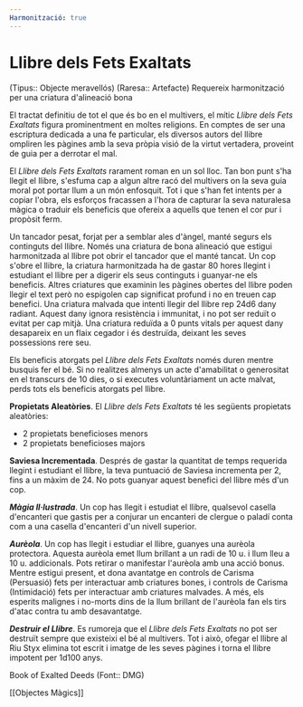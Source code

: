 ```yaml
---
Harmonització: true
---
```

# Llibre dels Fets Exaltats

(Tipus:: Objecte meravellós) (Raresa:: Artefacte) 
Requereix harmonització per una criatura d'alineació bona

El tractat definitiu de tot el que és bo en el multivers, el mític *Llibre dels Fets Exaltats* figura prominentment en moltes religions. En comptes de ser una escriptura dedicada a una fe particular, els diversos autors del llibre ompliren les pàgines amb la seva pròpia visió de la virtut vertadera, proveint de guia per a derrotar el mal.

El *Llibre dels Fets Exaltats* rarament roman en un sol lloc. Tan bon punt s'ha llegit el llibre, s'esfuma cap a algun altre racó del multivers on la seva guia moral pot portar llum a un món enfosquit. Tot i que s'han fet intents per a copiar l'obra, els esforços fracassen a l'hora de capturar la seva naturalesa màgica o traduir els beneficis que ofereix a aquells que tenen el cor pur i propòsit ferm.

Un tancador pesat, forjat per a semblar ales d'àngel, manté segurs els continguts del llibre. Només una criatura de bona alineació que estigui harmonitzada al llibre pot obrir el tancador que el manté tancat. Un cop s'obre el llibre, la criatura harmonitzada ha de gastar 80 hores llegint i estudiant el llibre per a digerir els seus continguts i guanyar-ne els beneficis. Altres criatures que examinin les pàgines obertes del llibre poden llegir el text però no espigolen cap significat profund i no en treuen cap benefici. Una criatura malvada que intenti llegir del llibre rep 24d6 dany radiant. Aquest dany ignora resistència i immunitat, i no pot ser reduït o evitat per cap mitjà. Una criatura reduïda a 0 punts vitals per aquest dany desapareix en un flaix cegador i és destruïda, deixant les seves possessions rere seu.

Els beneficis atorgats pel *Llibre dels Fets Exaltats* només duren mentre busquis fer el bé. Si no realitzes almenys un acte d'amabilitat o generositat en el transcurs de 10 dies, o si executes voluntàriament un acte malvat, perds tots els beneficis atorgats pel llibre.

**Propietats Aleatòries**. El *Llibre dels Fets Exaltats* té les següents propietats aleatòries:

- 2 propietats beneficioses menors
- 2 propietats beneficioses majors

**Saviesa Incrementada**. Després de gastar la quantitat de temps requerida llegint i estudiant el llibre, la teva puntuació de Saviesa incrementa per 2, fins a un màxim de 24. No pots guanyar aquest benefici del llibre més d'un cop.

***Màgia Il·lustrada***. Un cop has llegit i estudiat el llibre, qualsevol casella d'encanteri que gastis per a conjurar un encanteri de clergue o paladí conta com a una casella d'encanteri d'un nivell superior.

***Aurèola***. Un cop has llegit i estudiar el llibre, guanyes una aurèola protectora. Aquesta aurèola emet llum brillant a un radi de 10 u. i llum lleu a 10 u. addicionals. Pots retirar o manifestar l'aurèola amb una acció bonus. Mentre estigui present, et dona avantatge en controls de Carisma (Persuasió) fets per interactuar amb criatures bones, i controls de Carisma (Intimidació) fets per interactuar amb criatures malvades. A més, els esperits malignes i no-morts dins de la llum brillant de l'aurèola fan els tirs d'atac contra tu amb desavantatge.

***Destruir el Llibre***. Es rumoreja que el *Llibre dels Fets Exaltats* no pot ser destruït sempre que existeixi el bé al multivers. Tot i això, ofegar el llibre al Riu Styx elimina tot escrit i imatge de les seves pàgines i torna el llibre impotent per 1d100 anys.

Book of Exalted Deeds (Font:: DMG)

[[Objectes Màgics]]